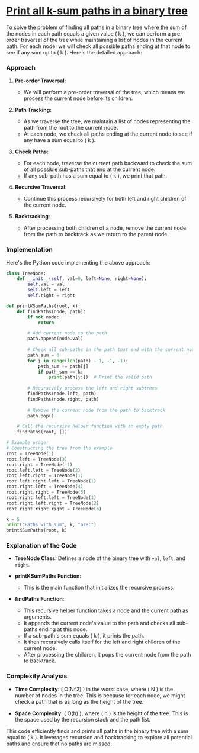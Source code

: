 # [Print all k-sum paths in a binary tree](https://www.geeksforgeeks.org/print-k-sum-paths-binary-tree/)

To solve the problem of finding all paths in a binary tree where the sum of the nodes in each path equals a given value \( k \), we can perform a pre-order traversal of the tree while maintaining a list of nodes in the current path. For each node, we will check all possible paths ending at that node to see if any sum up to \( k \). Here's the detailed approach:

### Approach

1. **Pre-order Traversal**: 
   - We will perform a pre-order traversal of the tree, which means we process the current node before its children.

2. **Path Tracking**:
   - As we traverse the tree, we maintain a list of nodes representing the path from the root to the current node.
   - At each node, we check all paths ending at the current node to see if any have a sum equal to \( k \).

3. **Check Paths**:
   - For each node, traverse the current path backward to check the sum of all possible sub-paths that end at the current node.
   - If any sub-path has a sum equal to \( k \), we print that path.

4. **Recursive Traversal**:
   - Continue this process recursively for both left and right children of the current node.

5. **Backtracking**:
   - After processing both children of a node, remove the current node from the path to backtrack as we return to the parent node.

### Implementation

Here's the Python code implementing the above approach:

```python
class TreeNode:
    def __init__(self, val=0, left=None, right=None):
        self.val = val
        self.left = left
        self.right = right

def printKSumPaths(root, k):
    def findPaths(node, path):
        if not node:
            return

        # Add current node to the path
        path.append(node.val)
        
        # Check all sub-paths in the path that end with the current node
        path_sum = 0
        for j in range(len(path) - 1, -1, -1):
            path_sum += path[j]
            if path_sum == k:
                print(path[j:])  # Print the valid path
        
        # Recursively process the left and right subtrees
        findPaths(node.left, path)
        findPaths(node.right, path)
        
        # Remove the current node from the path to backtrack
        path.pop()

    # Call the recursive helper function with an empty path
    findPaths(root, [])

# Example usage:
# Constructing the tree from the example
root = TreeNode(1)
root.left = TreeNode(3)
root.right = TreeNode(-1)
root.left.left = TreeNode(2)
root.left.right = TreeNode(1)
root.left.right.left = TreeNode(1)
root.right.left = TreeNode(4)
root.right.right = TreeNode(5)
root.right.left.left = TreeNode(1)
root.right.left.right = TreeNode(2)
root.right.right.right = TreeNode(6)

k = 5
print("Paths with sum", k, "are:")
printKSumPaths(root, k)
```

### Explanation of the Code

- **TreeNode Class**: Defines a node of the binary tree with `val`, `left`, and `right`.
  
- **printKSumPaths Function**: 
  - This is the main function that initializes the recursive process.

- **findPaths Function**:
  - This recursive helper function takes a node and the current path as arguments.
  - It appends the current node's value to the path and checks all sub-paths ending at this node.
  - If a sub-path's sum equals \( k \), it prints the path.
  - It then recursively calls itself for the left and right children of the current node.
  - After processing the children, it pops the current node from the path to backtrack.

### Complexity Analysis

- **Time Complexity**: \( O(N^2) \) in the worst case, where \( N \) is the number of nodes in the tree. This is because for each node, we might check a path that is as long as the height of the tree.

- **Space Complexity**: \( O(h) \), where \( h \) is the height of the tree. This is the space used by the recursion stack and the path list.

This code efficiently finds and prints all paths in the binary tree with a sum equal to \( k \). It leverages recursion and backtracking to explore all potential paths and ensure that no paths are missed.
